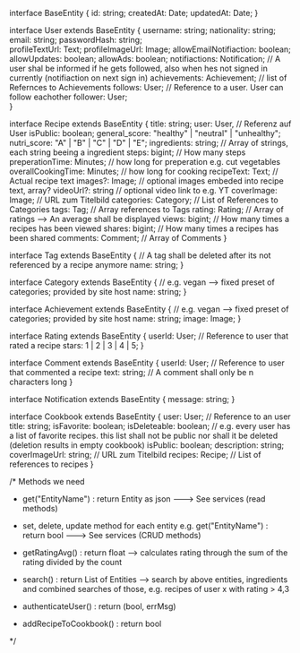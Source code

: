 interface BaseEntity {
id: string;
createdAt: Date;
updatedAt: Date;
}

interface User extends BaseEntity {
username: string;
nationality: string;
email: string;
passwordHash: string;  
 profileTextUrl: Text;
profileImageUrl: Image;
allowEmailNotifiaction: boolean;
allowUpdates: boolean;
allowAds: boolean;
notifiactions: Notification; // A user shal be informed if he gets followed, also when hes not signed in currently (notifiaction on next sign in)
achievements: Achievement; // list of Refernces to Achievements
follows: User; // Reference to a user. User can follow eachother
follower: User;  
}

interface Recipe extends BaseEntity {
title: string;
user: User, // Referenz auf User
isPublic: boolean;
general_score: "healthy" | "neutral" | "unhealthy";
nutri_score: "A" | "B" | "C" | "D" | "E";
ingredients: string; // Array of strings, each string beeing a ingredient
steps: bigint; // How many steps
preperationTime: Minutes; // how long for preperation e.g. cut vegetables
overallCookingTime: Minutes; // how long for cooking
recipeText: Text; // Actual recipe text
images?: Image; // optional images embeded into recipe text, array?
videoUrl?: string // optional video link to e.g. YT
coverImage: Image; // URL zum Titelbild
categories: Category; // List of References to Categories
tags: Tag; // Array references to Tags
rating: Rating; // Array of ratings --> An average shall be displayed
views: bigint; // How many times a recipes has been viewed
shares: bigint; // How many times a recipes has been shared
comments: Comment; // Array of Comments
}

interface Tag extends BaseEntity { // A tag shall be deleted after its not referenced by a recipe anymore
name: string;
}

interface Category extends BaseEntity { // e.g. vegan --> fixed preset of categories; provided by site host
name: string;
}

interface Achievement extends BaseEntity { // e.g. vegan --> fixed preset of categories; provided by site host
name: string;
image: Image;
}

interface Rating extends BaseEntity {
userId: User; // Reference to user that rated a recipe
stars: 1 | 2 | 3 | 4 | 5;
}

interface Comment extends BaseEntity {
userId: User; // Reference to user that commented a recipe
text: string; // A comment shall only be n characters long
}

interface Notification extends BaseEntity {
message: string;
}

interface Cookbook extends BaseEntity {
user: User; // Reference to an user
title: string;
isFavorite: boolean;
isDeleteable: boolean; // e.g. every user has a list of favorite recipes. this list shall not be public nor shall it be deleted (deletion results in empty cookbook)
isPublic: boolean;
description: string;
coverImageUrl: string; // URL zum Titelbild
recipes: Recipe; // List of references to recipes
}

/\* Methods we need

- get("EntityName") : return Entity as json
  ---> See services (read methods)

- set, delete, update method for each entity e.g. get("EntityName") : return bool
  ---> See services (CRUD methods)

- getRatingAvg() : return float
  --> calculates rating through the sum of the rating divided by the count

- search() : return List of Entities
  --> search by above entities, ingredients and combined searches of those, e.g. recipes of user x with rating > 4,3

- authenticateUser() : return (bool, errMsg)

- addRecipeToCookbook() : return bool

\*/

